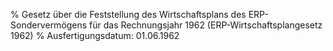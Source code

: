 % Gesetz über die Feststellung des Wirtschaftsplans des ERP-Sondervermögens für das Rechnungsjahr 1962  (ERP-Wirtschaftsplangesetz 1962)
% Ausfertigungsdatum: 01.06.1962
 